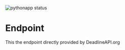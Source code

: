 ![pythonapp status](https://github.com/DeadlineAPI/Endpoint/actions/workflows/python-app.yml/badge.svg?branch=master)

# Endpoint
This the endpoint directly provided by DeadlineAPI.org
